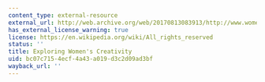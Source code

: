 ```yaml
---
content_type: external-resource
external_url: http://web.archive.org/web/20170813083913/http://www.womenfolk.com/creativity/
has_external_license_warning: true
license: https://en.wikipedia.org/wiki/All_rights_reserved
status: ''
title: Exploring Women's Creativity
uid: bc07c715-4ecf-4a43-a019-d3c2d09ad3bf
wayback_url: ''
---
```

